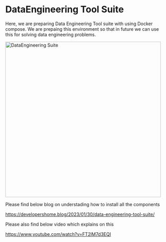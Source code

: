 # DataEngineering Tool Suite

Here, we are preparing Data Engineering Tool suite with using Docker compose. We are prepaing this environment so that in future we can use this for solving data engineering problems. 

<img width="485" alt="DataEngineering Suite" src="https://user-images.githubusercontent.com/118063572/215893560-ba3319f4-56dd-4374-b312-cc29a48d6df4.png">

Please find below blog on understading how to install all the components 

https://developershome.blog/2023/01/30/data-engineering-tool-suite/

Please also find below video which explains on this

https://www.youtube.com/watch?v=FT2lM7d3EQI
